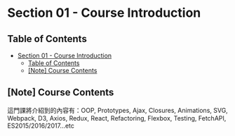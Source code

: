 # Section 01 - Course Introduction

## Table of Contents

- [Section 01 - Course Introduction](#Section-01---Course-Introduction)
  - [Table of Contents](#Table-of-Contents)
  - [[Note] Course Contents](#Note-Course-Contents)

## [Note] Course Contents

這門課將介紹到的內容有：OOP, Prototypes, Ajax, Closures, Animations, SVG, Webpack, D3, Axios, Redux, React, Refactoring, Flexbox, Testing, FetchAPI, ES2015/2016/2017...etc